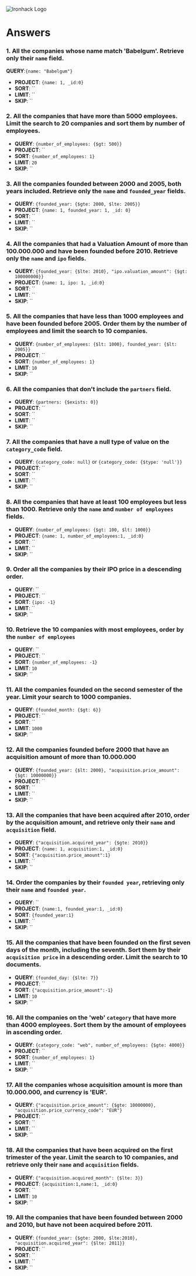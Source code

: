 ![Ironhack Logo](https://i.imgur.com/1QgrNNw.png)

# Answers

### 1. All the companies whose name match 'Babelgum'. Retrieve only their `name` field.

<!-- Your Code Goes Here -->
**QUERY**:`{name: "Babelgum"}`
- **PROJECT**: `{name: 1, _id:0}` 
- **SORT**: ``
- **LIMIT**: ``
- **SKIP**: ``

### 2. All the companies that have more than 5000 employees. Limit the search to 20 companies and sort them by **number of employees**.

<!-- Your Code Goes Here -->
- **QUERY**: `{number_of_employees: {$gt: 500}}`
- **PROJECT**: `` 
- **SORT**: `{number_of_employees: 1}`
- **LIMIT**: `20`
- **SKIP**: ``

### 3. All the companies founded between 2000 and 2005, both years included. Retrieve only the `name` and `founded_year` fields.

<!-- Your Code Goes Here -->
- **QUERY**: `{founded_year: {$gte: 2000, $lte: 2005}}`
- **PROJECT**: `{name: 1, founded_year: 1, _id: 0}` 
- **SORT**: ``
- **LIMIT**: ``
- **SKIP**: ``

### 4. All the companies that had a Valuation Amount of more than 100.000.000 and have been founded before 2010. Retrieve only the `name` and `ipo` fields.

<!-- Your Code Goes Here -->
- **QUERY**: `{founded_year: {$lte: 2010}, "ipo.valuation_amount": {$gt: 100000000}}`
- **PROJECT**: `{name: 1, ipo: 1, _id:0}` 
- **SORT**: ``
- **LIMIT**: ``
- **SKIP**: ``

### 5. All the companies that have less than 1000 employees and have been founded before 2005. Order them by the number of employees and limit the search to 10 companies.

<!-- Your Code Goes Here -->
- **QUERY**: `{number_of_employees: {$lt: 1000}, founded_year: {$lt: 2005}}`
- **PROJECT**: `` 
- **SORT**: `{number_of_employees: 1}`
- **LIMIT**: `10`
- **SKIP**: ``

### 6. All the companies that don't include the `partners` field.

<!-- Your Code Goes Here -->
- **QUERY**: `{partners: {$exists: 0}}`
- **PROJECT**: `` 
- **SORT**: ``
- **LIMIT**: ``
- **SKIP**: ``

### 7. All the companies that have a null type of value on the `category_code` field.

<!-- Your Code Goes Here -->
- **QUERY**: `{category_code: null}` or `{category_code: {$type: 'null'}}`
- **PROJECT**: `` 
- **SORT**: ``
- **LIMIT**: ``
- **SKIP**: ``

### 8. All the companies that have at least 100 employees but less than 1000. Retrieve only the `name` and `number of employees` fields.

<!-- Your Code Goes Here -->
- **QUERY**: `{number_of_employees: {$gt: 100, $lt: 1000}}`
- **PROJECT**: `{name: 1, number_of_employees:1, _id:0}` 
- **SORT**: ``
- **LIMIT**: ``
- **SKIP**: ``

### 9. Order all the companies by their IPO price in a descending order.

<!-- Your Code Goes Here -->
- **QUERY**: ``
- **PROJECT**: `` 
- **SORT**: `{ipo: -1}`
- **LIMIT**: ``
- **SKIP**: ``

### 10. Retrieve the 10 companies with most employees, order by the `number of employees`

<!-- Your Code Goes Here -->
- **QUERY**: ``
- **PROJECT**: `` 
- **SORT**: `{number_of_employees: -1}`
- **LIMIT**: `10`
- **SKIP**: ``

### 11. All the companies founded on the second semester of the year. Limit your search to 1000 companies.

<!-- Your Code Goes Here -->
- **QUERY**: `{founded_month: {$gt: 6}}`
- **PROJECT**: `` 
- **SORT**: ``
- **LIMIT**: `1000`
- **SKIP**: ``

### 12. All the companies founded before 2000 that have an acquisition amount of more than 10.000.000

<!-- Your Code Goes Here -->
- **QUERY**: `{founded_year: {$lt: 2000}, "acquisition.price_amount": {$gt: 10000000}}`
- **PROJECT**: `` 
- **SORT**: ``
- **LIMIT**: ``
- **SKIP**: ``

### 13. All the companies that have been acquired after 2010, order by the acquisition amount, and retrieve only their `name` and `acquisition` field.

<!-- Your Code Goes Here -->
- **QUERY**: `{"acquisition.acquired_year": {$gte: 2010}}`
- **PROJECT**: `{name: 1, acquisition:1, _id:0}` 
- **SORT**: `{"acquisition.price_amount":1}`
- **LIMIT**: ``
- **SKIP**: ``

### 14. Order the companies by their `founded year`, retrieving only their `name` and `founded year`.

<!-- Your Code Goes Here -->
- **QUERY**: ``
- **PROJECT**: `{name:1, founded_year:1, _id:0}` 
- **SORT**: `{founded_year:1}`
- **LIMIT**: ``
- **SKIP**: ``

### 15. All the companies that have been founded on the first seven days of the month, including the seventh. Sort them by their `acquisition price` in a descending order. Limit the search to 10 documents.

<!-- Your Code Goes Here -->
- **QUERY**: `{founded_day: {$lte: 7}}`
- **PROJECT**: `` 
- **SORT**: `{"acquisition.price_amount":-1}`
- **LIMIT**: `10`
- **SKIP**: ``

### 16. All the companies on the 'web' `category` that have more than 4000 employees. Sort them by the amount of employees in ascending order.

<!-- Your Code Goes Here -->
- **QUERY**: `{category_code: "web", number_of_employees: {$gte: 4000}}`
- **PROJECT**: `` 
- **SORT**: `{number_of_employees: 1}`
- **LIMIT**: ``
- **SKIP**: ``

### 17. All the companies whose acquisition amount is more than 10.000.000, and currency is 'EUR'.

<!-- Your Code Goes Here -->
- **QUERY**: `{"acquisition.price_amount": {$gte: 10000000}, "acquisition.price_currency_code": "EUR"}`
- **PROJECT**: `` 
- **SORT**: ``
- **LIMIT**: ``
- **SKIP**: ``

### 18. All the companies that have been acquired on the first trimester of the year. Limit the search to 10 companies, and retrieve only their `name` and `acquisition` fields.

<!-- Your Code Goes Here -->
- **QUERY**: `{"acquisition.acquired_month": {$lte: 3}}`
- **PROJECT**: `{acquisition:1,name:1, _id:0}` 
- **SORT**: ``
- **LIMIT**: `10`
- **SKIP**: ``

### 19. All the companies that have been founded between 2000 and 2010, but have not been acquired before 2011.

<!-- Your Code Goes Here -->
- **QUERY**: `{founded_year: {$gte: 2000, $lte:2010}, "acquisition.acquired_year": {$lte: 2011}}`
- **PROJECT**: `` 
- **SORT**: ``
- **LIMIT**: ``
- **SKIP**: ``
